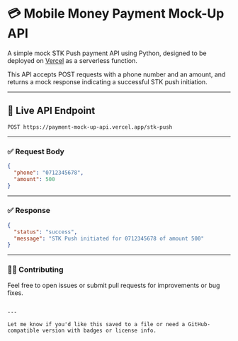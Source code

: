 # 💳 Mobile Money Payment Mock-Up API

A simple mock STK Push payment API using Python, designed to be deployed on [Vercel](https://vercel.com) as a serverless function.

This API accepts POST requests with a phone number and an amount, and returns a mock response indicating a successful STK push initiation.

---

## 🚀 Live API Endpoint

```http
POST https://payment-mock-up-api.vercel.app/stk-push
````

---

### ✅ Request Body

```json
{
  "phone": "0712345678",
  "amount": 500
}
```

---

### ✅ Response

```json
{
  "status": "success",
  "message": "STK Push initiated for 0712345678 of amount 500"
}
```

---

### 👨‍💻 Contributing

Feel free to open issues or submit pull requests for improvements or bug fixes.

```

---

Let me know if you'd like this saved to a file or need a GitHub-compatible version with badges or license info.
```
